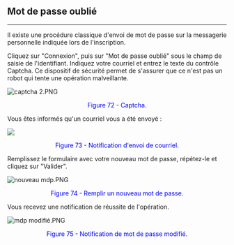 ## Mot de passe oublié
---


Il existe une procédure classique d'envoi de mot de passe sur la messagerie personnelle indiquée lors de l'inscription.

Cliquez sur "Connexion", puis sur "Mot de passe oublié" sous le champ de saisie de l'identifiant. Indiquez votre courriel et entrez le texte du contrôle Captcha. Ce dispositif de sécurité permet de s'assurer que ce n'est pas un robot qui tente une opération malveillante.

![captcha 2.PNG](http://www.claroline.net/uploads/custom/images/1759.png)

<p style="text-align: center; color: blue">Figure 72 - Captcha.</p>

Vous êtes informés qu'un courriel vous a été envoyé :

![](http://www.claroline.net/uploads/custom/images/2700.jpg)

<p style="text-align: center; color: blue">Figure 73 - Notification d'envoi de courriel.</p>

Remplissez le formulaire avec votre nouveau mot de passe, répétez-le et cliquez sur "Valider".

![nouveau mdp.PNG](http://www.claroline.net/uploads/custom/images/1520.png)

<p style="text-align: center; color: blue">Figure 74 - Remplir un nouveau mot de passe.</p>

Vous recevez une notification de réussite de l'opération.

![mdp modifié.PNG](http://www.claroline.net/uploads/custom/images/1521.png)

<p style="text-align: center; color: blue">Figure 75 - Notification de mot de passe modifié.</p>

